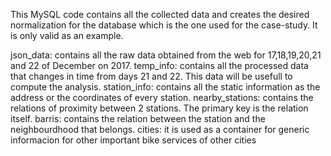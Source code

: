 This MySQL code contains all the collected data and creates the desired normalization for the database which is the one used for the case-study. It is only valid as an example. 

json_data: contains all the raw data obtained from the web for 17,18,19,20,21 and 22 of December on 2017.
temp_info: contains all the processed data that changes in time from days 21 and 22. This data will be usefull to compute the analysis.
station_info: contains all the static information as the address or the coordinates of every station.
nearby_stations: contains the relations of proximity between 2 stations. The primary key is the relation itself.
barris: contains the relation between the station and the neighbourdhood that belongs.
cities: it is used as a container for generic informacion for other important bike services of other cities
